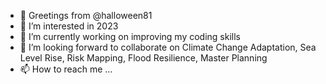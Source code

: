- 👋 Greetings from @halloween81
- 👀 I’m interested in 2023
- 🌱 I’m currently working on improving my coding skills
- 💞️ I’m looking forward to collaborate on Climate Change Adaptation, Sea Level Rise, Risk Mapping, Flood Resilience, Master Planning
- 📫 How to reach me ...

<!---
halloween81/halloween81 is a ✨ special ✨ repository because its `README.md` (this file) appears on your GitHub profile.
You can click the Preview link to take a look at your changes.
--->
